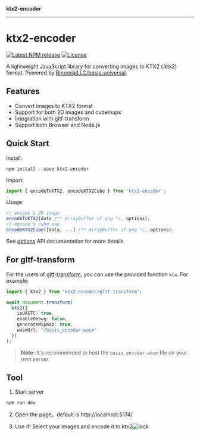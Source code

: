 **ktx2-encoder**

***

# ktx2-encoder

[![Latest NPM release](https://img.shields.io/npm/v/ktx2-encoder.svg)](https://www.npmjs.com/package/ktx2-encoder)
[![License](https://img.shields.io/badge/license-MIT-007ec6.svg)](https://github.com/gz65555/ktx2-encoder)

A lightweight JavaScript library for converting images to KTX2 (.ktx2) format. Powered by [BinomialLLC/basis_universal](https://github.com/BinomialLLC/basis_universal).

## Features

- Convert images to KTX2 format
- Support for both 2D images and cubemaps
- Integration with gltf-transform
- Support both Browser and Node.js

## Quick Start

Install:

```shell
npm install --save ktx2-encoder
```

Import: 

```javascript
import { encodeToKTX2, encodeKTX2Cube } from 'ktx2-encoder';
```

Usage:

```javascript
// encode a 2D image
encodeToKTX2(data /** ArrayBuffer of png */, options);
// encode a cube map
encodeKTX2Cube([data, ...] /** ArrayBuffer of png */, options);
```

See [options](_media/IEncodeOptions.md) API documentation for more details.

## For gltf-transform

For the users of [gltf-transform](https://gltf-transform.dev/), you can use the provided function `ktx`. For example:

```typescript
import { ktx2 } from "ktx2-encoder/gltf-transform";

await document.transform(
  ktx2({
    isUASTC: true,
    enableDebug: false,
    generateMipmap: true,
    wasmUrl: "/basis_encoder.wasm"
  })
);

```

> **Note:** It's recommended to host the `basis_encoder.wasm` file on your own server.

## Tool

1. Start server

```
npm run dev
```

2. Open the page，default is http://localhost:5174/

3. Use it! Select your images and encode it to ktx2![lock](https://mdn.alipayobjects.com/rms/afts/img/A*himnRpVKEvgAAAAAAAAAAAAAARQnAQ/original/lock.gif)
